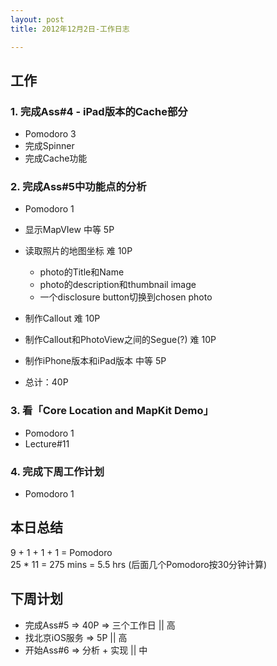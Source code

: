 ```yaml
---
layout: post
title: 2012年12月2日-工作日志  

---
```


  
## 工作

### 1. 完成Ass#4 - iPad版本的Cache部分   
-  Pomodoro 3
-  完成Spinner
-  完成Cache功能  

### 2. 完成Ass#5中功能点的分析
-  Pomodoro 1
-  显示MapVIew 中等 5P
-  读取照片的地图坐标 难 10P
	-  photo的Title和Name
	-  photo的description和thumbnail image
	-	一个disclosure button切换到chosen photo
	
-  制作Callout 难 10P
-  制作Callout和PhotoView之间的Segue(?) 难 10P
-  制作iPhone版本和iPad版本 中等 5P
-  总计：40P

### 3. 看「Core Location and MapKit Demo」
-  Pomodoro 1
-  Lecture#11 

### 4. 完成下周工作计划
-  Pomodoro 1   

## 本日总结    

9 + 1 + 1 + 1 =  Pomodoro    
25 * 11 = 275 mins = 5.5 hrs (后面几个Pomodoro按30分钟计算)
  
## 下周计划
- 完成Ass#5 => 40P => 三个工作日 || 高
- 找北京iOS服务 => 5P || 高
- 开始Ass#6 => 分析 + 实现 || 中







  

    
